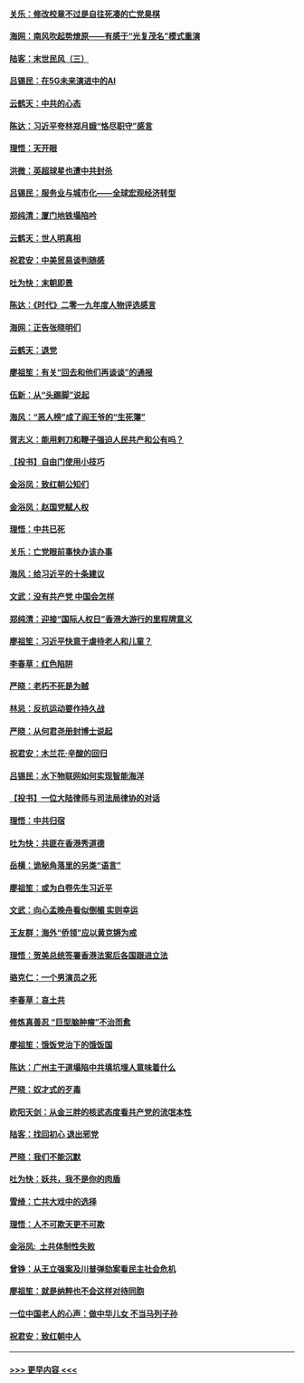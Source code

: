 #### [关乐：修改校章不过是自往死凑的亡党臭棋](../pages/nsc993/n11735097.md?t=12210401) 
#### [海网：南风吹起势燎原——有感于“光复茂名”模式重演](../pages/nsc993/n11732308.md?t=12210401) 
#### [陆客：末世民风（三）](../pages/nsc993/n11732211.md?t=12210401) 
#### [吕锡民：在5G未来演进中的AI](../pages/nsc993/n11730010.md?t=12210401) 
#### [云鹤天：中共的心态](../pages/nsc993/n11729906.md?t=12210401) 
#### [陈达：习近平夸林郑月娥“恪尽职守”感言](../pages/nsc993/n11729881.md?t=12210401) 
#### [理悟：天开眼](../pages/nsc993/n11729699.md?t=12210401) 
#### [洪微：英超球星也遭中共封杀](../pages/nsc993/n11727243.md?t=12210401) 
#### [吕锡民：服务业与城市化——全球宏观经济转型](../pages/nsc993/n11725845.md?t=12210401) 
#### [郑纯清：厦门地铁塌陷吟](../pages/nsc993/n11725813.md?t=12210401) 
#### [云鹤天：世人明真相](../pages/nsc993/n11725621.md?t=12210401) 
#### [祝君安：中美贸易谈判随感](../pages/nsc993/n11725609.md?t=12210401) 
#### [吐为快：末朝即景](../pages/nsc993/n11723365.md?t=12210401) 
#### [陈达：《时代》二零一九年度人物评选感言](../pages/nsc993/n11723337.md?t=12210401) 
#### [海网：正告张晓明们](../pages/nsc993/n11723228.md?t=12210401) 
#### [云鹤天：退党](../pages/nsc993/n11723056.md?t=12210401) 
#### [廖祖笙：有关“回去和他们再谈谈”的通报](../pages/nsc993/n11722442.md?t=12210401) 
#### [伍新：从“头踢脚”说起](../pages/nsc993/n11722429.md?t=12210401) 
#### [海风：“恶人榜”成了阎王爷的“生死簿”](../pages/nsc993/n11722272.md?t=12210401) 
#### [胥志义：能用剌刀和鞭子强迫人民共产和公有吗？](../pages/nsc993/n11720569.md?t=12210401) 
#### [【投书】自由门使用小技巧](../pages/nsc993/n11720180.md?t=12210401) 
#### [金浴凤：致红朝公知们](../pages/nsc993/n11720563.md?t=12210401) 
#### [金浴凤：赵国党赋人权](../pages/nsc993/n11720533.md?t=12210401) 
#### [理悟：中共已死](../pages/nsc993/n11720233.md?t=12210401) 
#### [关乐：亡党眼前事快办该办事](../pages/nsc993/n11719160.md?t=12210401) 
#### [海风：给习近平的十条建议](../pages/nsc993/n11717616.md?t=12210401) 
#### [文武：没有共产党 中国会怎样](../pages/nsc993/n11717584.md?t=12210401) 
#### [郑纯清：迎接“国际人权日”香港大游行的里程牌意义](../pages/nsc993/n11717417.md?t=12210401) 
#### [廖祖笙：习近平快意于虐待老人和儿童？](../pages/nsc993/n11715313.md?t=12210401) 
#### [李春草：红色陷阱](../pages/nsc993/n11715029.md?t=12210401) 
#### [严晓：老朽不死是为贼](../pages/nsc993/n11712910.md?t=12210401) 
#### [林忌：反抗运动要作持久战](../pages/nsc993/n11712623.md?t=12210401) 
#### [严晓：从何君尧册封博士说起](../pages/nsc993/n11712465.md?t=12210401) 
#### [祝君安：木兰花·辛酸的回归](../pages/nsc993/n11712381.md?t=12210401) 
#### [吕锡民：水下物联网如何实现智能海洋](../pages/nsc993/n11711158.md?t=12210401) 
#### [【投书】一位大陆律师与司法局律协的对话](../pages/nsc993/n11709675.md?t=12210401) 
#### [理悟：中共归宿](../pages/nsc993/n11710059.md?t=12210401) 
#### [吐为快：共匪在香港秀道德](../pages/nsc993/n11709979.md?t=12210401) 
#### [岳横：诡秘角落里的另类“语言”](../pages/nsc993/n11709792.md?t=12210401) 
#### [廖祖笙：或为白卷先生习近平](../pages/nsc993/n11708330.md?t=12210401) 
#### [文武：向心孟晚舟看似倒楣 实则幸运](../pages/nsc993/n11708236.md?t=12210401) 
#### [王友群：海外“侨领”应以黄克锵为戒](../pages/nsc993/n11706176.md?t=12210401) 
#### [理悟：贺美总统签署香港法案后各国跟进立法](../pages/nsc993/n11706853.md?t=12210401) 
#### [骆克仁：一个男演员之死](../pages/nsc993/n11706677.md?t=12210401) 
#### [李春草：哀土共](../pages/nsc993/n11706255.md?t=12210401) 
#### [修炼真善忍 “巨型脑肿瘤”不治而愈](../pages/nsc993/n11705340.md?t=12210401) 
#### [廖祖笙：饿饭党治下的饿饭国](../pages/nsc993/n11705085.md?t=12210401) 
#### [陈达：广州主干道塌陷中共填坑埋人意味着什么](../pages/nsc993/n11705046.md?t=12210401) 
#### [严晓：奴才式的歹毒](../pages/nsc993/n11704826.md?t=12210401) 
#### [欧阳天剑：从金三胖的核武态度看共产党的流氓本性](../pages/nsc993/n11702238.md?t=12210401) 
#### [陆客：找回初心 退出邪党](../pages/nsc993/n11702213.md?t=12210401) 
#### [严晓：我们不能沉默](../pages/nsc993/n11702110.md?t=12210401) 
#### [吐为快：妖共，我不是你的肉盾](../pages/nsc993/n11701366.md?t=12210401) 
#### [雪绮：亡共大戏中的选择](../pages/nsc993/n11699922.md?t=12210401) 
#### [理悟：人不可欺天更不可欺](../pages/nsc993/n11699657.md?t=12210401) 
#### [金浴凤:  土共体制性失败](../pages/nsc993/n11699361.md?t=12210401) 
#### [曾铮：从王立强案及川普弹劾案看民主社会危机](../pages/nsc993/n11699318.md?t=12210401) 
#### [廖祖笙：就是纳粹也不会这样对待同胞](../pages/nsc993/n11697658.md?t=12210401) 
#### [一位中国老人的心声：做中华儿女 不当马列子孙](../pages/nsc993/n11697525.md?t=12210401) 
#### [祝君安：致红朝中人](../pages/nsc993/n11697518.md?t=12210401) 

----
#### [ >>> 更早内容 <<< ](../indexes/nsc993-earlier.md)
